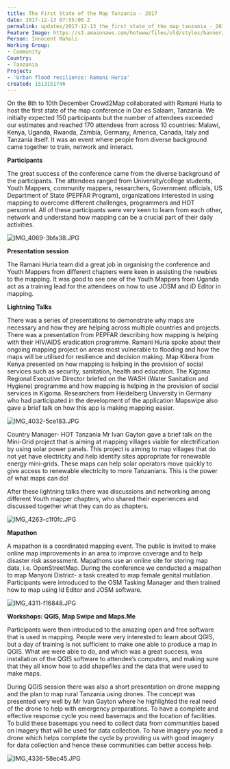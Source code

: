 ```yaml
---
title: The First State of the Map Tanzania - 2017
date: 2017-12-13 07:55:00 Z
permalink: updates/2017-12-13_the_first_state_of_the_map_tanzania_-_2017
Feature Image: https://s3.amazonaws.com/hotwww/files/old/styles/banner/public/IMG_4336copy.jpg
Person: Innocent Maholi
Working Group:
- Community
Country:
- Tanzania
Project:
- 'Urban flood resilience: Ramani Huria'
created: 1513151746
---
```


On the 8th to 10th December Crowd2Map collaborated with Ramani Huria to host the first state of the map conference in Dar es Salaam, Tanzania. We initially expected 150 participants but the number of attendees exceeded our estimates and reached 170 attendees from across 10 countries: Malawi, Kenya, Uganda, Rwanda, Zambia, Germany, America, Canada, Italy and Tanzania itself. It was an event where people from diverse background came together to train, network and interact.

**Participants**

The great success of the conference came from the diverse background of the participants. The attendees ranged from University/college students, Youth Mappers, community mappers, researchers, Government officials, US Department of State (PEPFAR Program), organizations interested in using mapping to overcome different challenges, programmers and HOT personnel. All of these participants were very keen to learn from each other, network and understand how mapping can be a crucial part of their daily activities.

![IMG_4069-3bfa38.JPG](/uploads/IMG_4069-3bfa38.JPG)

**Presentation session**

The Ramani Huria team did a great job in organising the conference and Youth Mappers from different chapters were keen in assisting the newbies to the mapping. It was good to see one of the Youth Mappers from Uganda act as a training lead for the attendees on how to use JOSM and iD Editor in mapping.

**Lightning Talks**

There was a series of presentations to demonstrate why maps are necessary and how they are helping across multiple countries and projects. There was a presentation from PEPFAR describing how mapping is helping with their HIV/AIDS eradication programme. Ramani Huria spoke about their ongoing mapping project on areas most vulnerable to flooding and how the maps will be utilised for resilience and decision making. Map Kibera from Kenya presented on how mapping is helping in the provision of social services such as security, sanitation, health and education. The Kigoma Regional Executive Director briefed on the WASH (Water Sanitation and Hygiene) programme and how mapping is helping in the provision of social services in Kigoma. Researchers from Heidelberg University in Germany who had participated in the development of the application Mapswipe also gave a brief talk on how this app is making mapping easier.

![IMG_4032-5ce183.JPG](/uploads/IMG_4032-5ce183.JPG)

Country Manager- HOT Tanzania Mr Ivan Gayton gave a brief talk on the Mini-Grid project that is aiming at mapping villages viable for electrification by using solar power panels. This project is aiming to map villages that do not yet have electricity and help identify sites appropriate for renewable energy mini-grids. These maps can help solar operators move quickly to give access to renewable electricity to more Tanzanians. This is the power of what maps can do!

After these lightning talks there was discussions and networking among different Youth mapper chapters, who shared their experiences and discussed together what they can do as chapters.

![IMG_4263-c1f0fc.JPG](/uploads/IMG_4263-c1f0fc.JPG)

**Mapathon**

A mapathon is a coordinated mapping event. The public is invited to make online map improvements in an area to improve coverage and to help disaster risk assessment. Mapathons use an online site for storing map data, i.e.  OpenStreetMap. During the conference we conducted a mapathon to map Manyoni District- a task created to map female genital mutilation. Participants were introduced to the OSM Tasking Manager and then trained how to map using Id Editor and JOSM software.

![IMG_4311-f16848.JPG](/uploads/IMG_4311-f16848.JPG)

**Workshops: QGIS, Map Swipe and Maps.Me**

Participants were then introduced to the amazing open and free software that is used in mapping. People were very interested to learn about QGIS, but a day of training is not sufficient to make one able to produce a map in QGIS. What we were able to do, and which was a great success, was installation of the QGIS software to attendee’s computers, and making sure that they all know how to add shapefiles and the data that were used to make maps.

During QGIS session there was also a short presentation on drone mapping and the plan to map rural Tanzania using drones. The concept was presented very well by Mr Ivan Gayton where he highlighted the real need of the drone to help with emergency preparations. To have a complete and effective response cycle you need basemaps and the location of facilities. To build these basemaps you need to collect data from communities based on imagery that will be used for data collection. To have imagery you need a drone which helps complete the cycle by providing us with good imagery for data collection and hence these communities can better access help.

![IMG_4336-58ec45.JPG](/uploads/IMG_4336-58ec45.JPG)